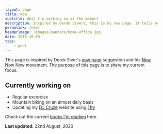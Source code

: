 ```yaml
---
layout: page
title: Now
subtitle: What I'm working on at the moment
description: Inspired by Derek Sivers, this is my now page. It tells you what I'm working on.
permalink: /now/
headerImage: /images/banners/home-office.jpg
date: 2015-10-09
tags:
    - post
---
```


This page is inspired by Derek Siver's [now page](http://sivers.org/now) suggestion and his [Now Now Now](http://nownownow.com/) movement. The purpose of this page is to share my current focus.

## Currently working on

- Regular excercise
- Mountain biking on an almost daily basis
- Updating my [DJ Cruze](http://www.djcruze.co.uk/) website using [11ty](https://www.11ty.dev/)

Check out the current [books I'm reading](/books) here.

**Last updated:** 22nd August, 2020
